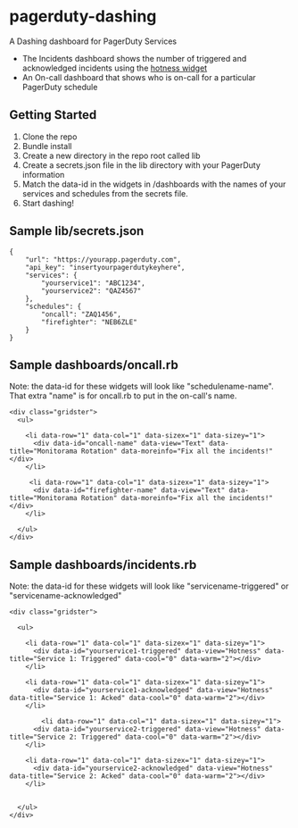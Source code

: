 pagerduty-dashing
=================

A Dashing dashboard for PagerDuty Services

* The Incidents dashboard shows the number of triggered and acknowledged incidents using the [hotness widget][hotness]
* An On-call dashboard that shows who is on-call for a particular PagerDuty schedule


Getting Started
---------------

1. Clone the repo
2. Bundle install
3. Create a new directory in the repo root called lib
4. Create a secrets.json file in the lib directory with your PagerDuty information
5. Match the data-id in the widgets in /dashboards with the names of your services and schedules from the secrets file.
6. Start dashing!


Sample lib/secrets.json
-------------------

    {
        "url": "https://yourapp.pagerduty.com",
        "api_key": "insertyourpagerdutykeyhere",
        "services": {
            "yourservice1": "ABC1234",
            "yourservice2": "QAZ4567"
        },
        "schedules": {
            "oncall": "ZAQ1456",
            "firefighter": "NEB6ZLE"
        }
    }

Sample dashboards/oncall.rb
-------------------
Note: the data-id for these widgets will look like "schedulename-name". That extra "name" is for oncall.rb to put in the on-call's name.

```
<div class="gridster">
  <ul>

    <li data-row="1" data-col="1" data-sizex="1" data-sizey="1">
      <div data-id="oncall-name" data-view="Text" data-title="Monitorama Rotation" data-moreinfo="Fix all the incidents!"</div>
    </li>    

     <li data-row="1" data-col="1" data-sizex="1" data-sizey="1">
      <div data-id="firefighter-name" data-view="Text" data-title="Monitorama Rotation" data-moreinfo="Fix all the incidents!"</div>
    </li>   
 
  </ul>
</div>
```

Sample dashboards/incidents.rb
-------------------
Note: the data-id for these widgets will look like "servicename-triggered" or "servicename-acknowledged"

```
<div class="gridster">

  <ul>

    <li data-row="1" data-col="1" data-sizex="1" data-sizey="1">
      <div data-id="yourservice1-triggered" data-view="Hotness" data-title="Service 1: Triggered" data-cool="0" data-warm="2"></div>
    </li>

    <li data-row="1" data-col="1" data-sizex="1" data-sizey="1">
      <div data-id="yourservice1-acknowledged" data-view="Hotness" data-title="Service 1: Acked" data-cool="0" data-warm="2"></div>
    </li>   
    
        <li data-row="1" data-col="1" data-sizex="1" data-sizey="1">
      <div data-id="yourservice2-triggered" data-view="Hotness" data-title="Service 2: Triggered" data-cool="0" data-warm="2"></div>
    </li>

    <li data-row="1" data-col="1" data-sizex="1" data-sizey="1">
      <div data-id="yourservice2-acknowledged" data-view="Hotness" data-title="Service 2: Acked" data-cool="0" data-warm="2"></div>
    </li>    


  </ul>
</div>
```



[hotness]: https://github.com/gottfrois/dashing-hotness
